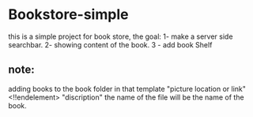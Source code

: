 # Bookstore-simple
 this is a simple project for book store, 
 the goal:
 1- make a server side searchbar.
 2- showing content of the book.
 3 - add book Shelf

## note:
adding books to the book folder in that template
"picture location or link"  
<!!endelement> 
"discription"
the name of the file will be the name of the book.